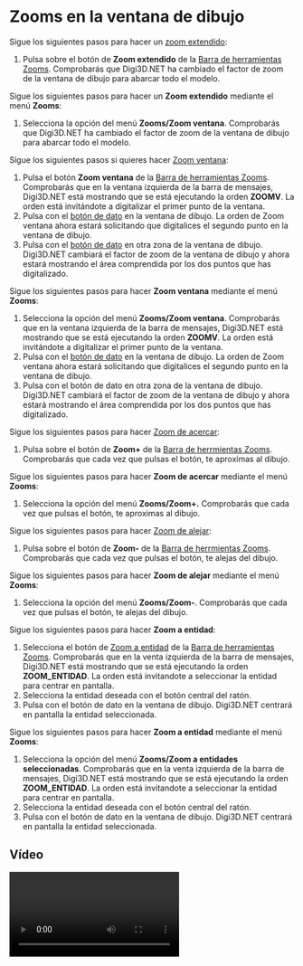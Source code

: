 # Zooms en la ventana de dibujo

Sigue los siguientes pasos para hacer un [zoom extendido](/digi3d-net/primeros-pasos/comenzando-a-utilizar-digi3d.net/comenzando-con-la-ventana-de-dibujo/ZOOME.html):

1. Pulsa sobre el botón de **Zoom extendido** de la [Barra de herramientas Zooms](/digi3d-net/primeros-pasos/comenzando-a-utilizar-digi3d.net/comenzando-con-la-ventana-de-dibujo/BarraDeHerramientasZooms.html). Comprobarás que Digi3D.NET ha cambiado el factor de zoom de la ventana de dibujo para abarcar todo el modelo.

Sigue los siguientes pasos para hacer un **Zoom extendido** mediante el menú **Zooms**:

1. Selecciona la opción del menú **Zooms/Zoom ventana**. Comprobarás que Digi3D.NET ha cambiado el factor de zoom de la ventana de dibujo para abarcar todo el modelo.

Sigue los siguientes pasos si quieres hacer [Zoom ventana](/digi3d-net/primeros-pasos/comenzando-a-utilizar-digi3d.net/comenzando-con-la-ventana-de-dibujo/ZOOME.html):

1. Pulsa el botón **Zoom ventana** de la [Barra de herramientas Zooms](/digi3d-net/primeros-pasos/comenzando-a-utilizar-digi3d.net/comenzando-con-la-ventana-de-dibujo/BarraDeHerramientasZooms.html). Comprobarás que en la ventana izquierda de la barra de mensajes, Digi3D.NET está mostrando que se está ejecutando la orden **ZOOMV**. La orden está invitándote a digitalizar el primer punto de la ventana.
2. Pulsa con el [botón de dato](zooms-ventana-dibujo.md) en la ventana de dibujo. La orden de Zoom ventana ahora estará solicitando que digitalices el segundo punto en la ventana de dibujo.
3. Pulsa con el [botón de dato](zooms-ventana-dibujo.md) en otra zona de la ventana de dibujo. Digi3D.NET cambiará el factor de zoom de la ventana de dibujo y ahora estará mostrando el área comprendida por los dos puntos que has digitalizado.

Sigue los siguientes pasos para hacer **Zoom ventana** mediante el menú **Zooms**:

1. Selecciona la opción del menú **Zooms/Zoom ventana**. Comprobarás que en la ventana izquierda de la barra de mensajes, Digi3D.NET está mostrando que se está ejecutando la orden **ZOOMV**. La orden está invitándote a digitalizar el primer punto de la ventana.
2. Pulsa con el [botón de dato](zooms-ventana-dibujo.md) en la ventana de dibujo. La orden de Zoom ventana ahora estará solicitando que digitalices el segundo punto en la ventana de dibujo.
3. Pulsa con el botón de dato en otra zona de la ventana de dibujo. Digi3D.NET cambiará el factor de zoom de la ventana de dibujo y ahora estará mostrando el área comprendida por los dos puntos que has digitalizado.

Sigue los siguientes pasos para hacer [Zoom de acercar](/digi3d-net/primeros-pasos/comenzando-a-utilizar-digi3d.net/comenzando-con-la-ventana-de-dibujo/ZOOM+.html):

1. Pulsa sobre el botón de **Zoom+** de la [Barra de herrmientas Zooms](/digi3d-net/primeros-pasos/comenzando-a-utilizar-digi3d.net/comenzando-con-la-ventana-de-dibujo/BarraDeHerramientasZooms.html). Comprobarás que cada vez que pulsas el botón, te aproximas al dibujo.

Sigue los siguientes pasos para hacer **Zoom de acercar** mediante el menú **Zooms**:

1. Selecciona la opción del menú **Zooms/Zoom+.** Comprobarás que cada vez que pulsas el botón, te aproximas al dibujo.

Sigue los siguientes pasos para hacer [Zoom de alejar](/digi3d-net/primeros-pasos/comenzando-a-utilizar-digi3d.net/comenzando-con-la-ventana-de-dibujo/ZOOM-.html):

1. Pulsa sobre el botón de **Zoom-** de la [Barra de herrmientas Zooms](/digi3d-net/primeros-pasos/comenzando-a-utilizar-digi3d.net/comenzando-con-la-ventana-de-dibujo/BarraDeHerramientasZooms.html). Comprobarás que cada vez que pulsas el botón, te alejas del dibujo.

Sigue los siguientes pasos para hacer **Zoom de alejar** mediante el menú **Zooms**:

1. Selecciona la opción del menú **Zooms/Zoom-**. Comprobarás que cada vez que pulsas el botón, te alejas del dibujo.

Sigue los siguientes pasos para hacer **Zoom a entidad**:

1. Selecciona el botón de [Zoom a entidad](/digi3d-net/primeros-pasos/comenzando-a-utilizar-digi3d.net/comenzando-con-la-ventana-de-dibujo/ZOOM_ENTIDAD.html) de la [Barra de herramientas Zooms](/digi3d-net/primeros-pasos/comenzando-a-utilizar-digi3d.net/comenzando-con-la-ventana-de-dibujo/BarraDeHerramientasZooms.html). Comprobarás que en la venta izquierda de la barra de mensajes, Digi3D.NET está mostrando que se está ejecutando la orden **ZOOM\_ENTIDAD**. La orden está invitandote a seleccionar la entidad para centrar en pantalla.
2. Selecciona la entidad deseada con el botón central del ratón.
3. Pulsa con el botón de dato en la ventana de dibujo. Digi3D.NET centrará en pantalla la entidad seleccionada.

Sigue los siguientes pasos para hacer **Zoom a entidad** mediante el menú **Zooms**:

1. Selecciona la opción del menú **Zooms/Zoom a entidades seleccionadas**. Comprobarás que en la venta izquierda de la barra de mensajes, Digi3D.NET está mostrando que se está ejecutando la orden **ZOOM\_ENTIDAD**. La orden está invitandote a seleccionar la entidad para centrar en pantalla.
2. Selecciona la entidad deseada con el botón central del ratón.
3. Pulsa con el botón de dato en la ventana de dibujo. Digi3D.NET centrará en pantalla la entidad seleccionada.

## Vídeo

<video controls>
    <source src="https://digi21.blob.core.windows.net/videos-ayuda/Zooms%20en%20la%20ventana%20de%20dibujo.mp4" type="video/mp4">
</video>

